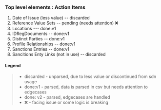 ### Top level elements : Action Items

1. Date of Issue (less value) -- discarded
2. Reference Value Sets -- pending (needs attention) ❌
3. Locations --- done:v1
4. IDRegDocuments -- done:v1
5. Distinct Parties -- done:v1
6. Profile Relationships -- done:v1
7. Sanctions Entries -- done:v1
8. Sancitions Enty Links (not in use) -- discarded

#### Legend

> - discarded - unparsed, due to less value or discontinued from sdn usage
> - done:v1 - parsed, data is parsed in csv but needs attention to edgecases
> - done: v2 - parsed, edgecases are handled
> - ❌ - facing issue or some logic is breaking
